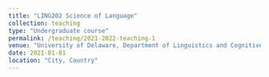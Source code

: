 ```yaml
---
title: "LING202 Science of Language"
collection: teaching
type: "Undergraduate course"
permalink: /teaching/2021-2022-teaching-1
venue: "University of Delaware, Department of Linguistics and Cognitive Science"
date: 2021-01-01
location: "City, Country"
---
```




